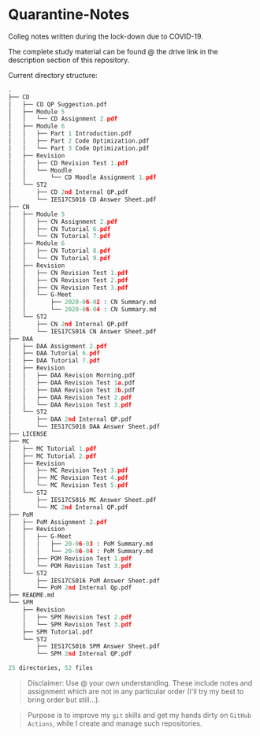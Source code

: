 # Quarantine-Notes

Colleg notes written during the lock-down due to COVID-19.

The complete study material can be found @ the drive link in the description section of this repository.

Current directory structure:
```python
.
├── CD
│   ├── CD QP Suggestion.pdf
│   ├── Module 5
│   │   └── CD Assignment 2.pdf
│   ├── Module 6
│   │   ├── Part 1 Introduction.pdf
│   │   ├── Part 2 Code Optimization.pdf
│   │   └── Part 3 Code Optimization.pdf
│   ├── Revision
│   │   ├── CD Revision Test 1.pdf
│   │   └── Moodle
│   │       └── CD Moodle Assignment 1.pdf
│   └── ST2
│       ├── CD 2nd Internal QP.pdf
│       └── IES17CS016 CD Answer Sheet.pdf
├── CN
│   ├── Module 5
│   │   ├── CN Assignment 2.pdf
│   │   ├── CN Tutorial 6.pdf
│   │   └── CN Tutorial 7.pdf
│   ├── Module 6
│   │   ├── CN Tutorial 8.pdf
│   │   └── CN Tutorial 9.pdf
│   ├── Revision
│   │   ├── CN Revision Test 1.pdf
│   │   ├── CN Revision Test 2.pdf
│   │   ├── CN Revision Test 3.pdf
│   │   └── G-Meet
│   │       ├── 2020-06-02 : CN Summary.md
│   │       └── 2020-06-04 : CN Summary.md
│   └── ST2
│       ├── CN 2nd Internal QP.pdf
│       └── IES17CS016 CN Answer Sheet.pdf
├── DAA
│   ├── DAA Assignment 2.pdf
│   ├── DAA Tutorial 6.pdf
│   ├── DAA Tutorial 7.pdf
│   ├── Revision
│   │   ├── DAA Revision Morning.pdf
│   │   ├── DAA Revision Test 1a.pdf
│   │   ├── DAA Revision Test 1b.pdf
│   │   ├── DAA Revision Test 2.pdf
│   │   └── DAA Revision Test 3.pdf
│   └── ST2
│       ├── DAA 2nd Internal QP.pdf
│       └── IES17CS016 DAA Answer Sheet.pdf
├── LICENSE
├── MC
│   ├── MC Tutorial 1.pdf
│   ├── MC Tutorial 2.pdf
│   ├── Revision
│   │   ├── MC Revision Test 3.pdf
│   │   ├── MC Revision Test 4.pdf
│   │   └── MC Revision Test 5.pdf
│   └── ST2
│       ├── IES17CS016 MC Answer Sheet.pdf
│       └── MC 2nd Internal QP.pdf
├── PoM
│   ├── PoM Assignment 2.pdf
│   ├── Revision
│   │   ├── G-Meet
│   │   │   ├── 20-06-03 : PoM Summary.md
│   │   │   └── 20-06-04 : PoM Summary.md
│   │   ├── POM Revision Test 1.pdf
│   │   └── POM Revision Test 3.pdf
│   └── ST2
│       ├── IES17CS016 PoM Answer Sheet.pdf
│       └── PoM 2nd Internal Qp.pdf
├── README.md
└── SPM
    ├── Revision
    │   ├── SPM Revision Test 2.pdf
    │   └── SPM Revision Test 3.pdf
    ├── SPM Tutorial.pdf
    └── ST2
        ├── IES17CS016 SPM Answer Sheet.pdf
        └── SPM 2nd Internal QP.pdf

25 directories, 52 files
```

> Disclaimer: Use @ your own understanding. These include notes and assignment which are not in any particular order (I'll try my best to bring order but still...).

> Purpose is to improve my `git` skills and get my hands dirty on `GitHub Actions`, while I create and manage such repositories.
